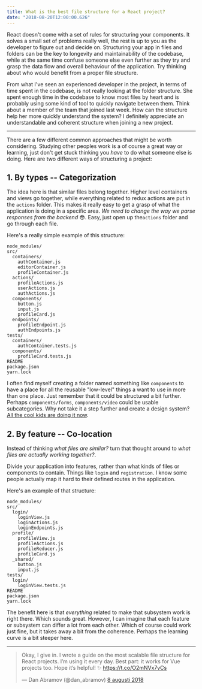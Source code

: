 ```yaml
---
title: What is the best file structure for a React project?
date: "2018-08-20T12:00:00.626"
---
```


React doesn't come with a set of rules for structuring your components. It solves a small set of problems really well, the rest is up to you as the developer to figure out and decide on. Structuring your app in files and folders can be the key to longevity and maintainability of the codebase, while at the same time confuse someone else even further as they try and grasp the data flow and overall behaviour of the application. Try thinking about who would benefit from a proper file structure.

From what I've seen an experienced developer in the project, in terms of time spent in the codebase, is not really looking at the folder structure. She spent enough time in the codebase to know most files by heart and is probably using some kind of tool to quickly navigate between them. Think about a member of the team that joined last week. How can the structure help her more quickly understand the system? I definitely appreciate an understandable and coherent structure when joining a new project.

---

There are a few different common approaches that might be worth considering. Studying other peoples work is a of course a great way or learning, just don't get stuck thinking you _have_ to do what someone else is doing. Here are two different ways of structuring a project:

## 1. By types -- Categorization

The idea here is that similar files belong together. Higher level containers and views go together, while everything related to redux actions are put in the `actions` folder. This makes it really easy to get a grasp of what the application is doing in a specific area. _We need to change the way we parse responses from the backend_ 😳. Easy, just open up the`actions` folder and go through each file.

Here's a really simple example of this structure:

```
node_modules/
src/
  containers/
    authContainer.js
    editorContainer.js
    profileContainer.js
  actions/
    profileActions.js
    userActions.js
    authActions.js
  components/
    button.js
    input.js
    profileCard.js
  endpoints/
    profileEndpoint.js
    authEndpoints.js
tests/
  containers/
    authContainer.tests.js
  components/
    profileCard.tests.js
README
package.json
yarn.lock
```

I often find myself creating a folder named something like `components` to have a place for all the reusable "low-level" things a want to use in more than one place. Just remember that it could be structured a bit further. Perhaps `components/forms`, `components/video` could be usable subcategories. Why not take it a step further and create a design system? [All the cool kids are doing it now][1].

## 2. By feature -- Co-location

Instead of thinking _what files are similar?_ turn that thought around to _what files are actually working together?_.

Divide your application into features, rather than what kinds of files or components to contain. Things like `login` and `registration`. I know some people actually map it hard to their defined routes in the application.

Here's an example of that structure:

```
node_modules/
src/
  login/
    loginView.js
    loginActions.js
    loginEndpoints.js
  profile/
    profileView.js
    profileActions.js
    profileReducer.js
    profileCard.js
  _shared/
    button.js
    input.js
tests/
  login/
    loginView.tests.js
README
package.json
yarn.lock
```

The benefit here is that *everything* related to make that subsystem work is right there. Which sounds great. However, I can imagine that each feature or subsystem can differ a lot from each other. Which of course could work just fine, but it takes away a bit from the coherence. Perhaps the learning curve is a bit steeper here.

---

<blockquote class="twitter-tweet" data-lang="sv"><p lang="en" dir="ltr">Okay, I give in. I wrote a guide on the most scalable file structure for React projects. I’m using it every day. Best part: it works for Vue projects too. Hope it’s helpful! ✨ <a href="https://t.co/O2mNVx7vCs">https://t.co/O2mNVx7vCs</a></p>&mdash; Dan Abramov (@dan_abramov) <a href="https://twitter.com/dan_abramov/status/1027245759232651270?ref_src=twsrc%5Etfw">8 augusti 2018</a></blockquote>



[1]: https://blog.brightscout.com/8-top-design-systems-2018/
